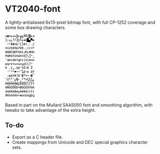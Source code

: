 # VT2040-font

A lightly-antialiased 6x13-pixel bitmap font, with full CP-1252 coverage and some box drawing characters.

![VT2040-font](VT2040-font.png)

Based in part on the Mullard SAA5050 font and smoothing algorithm, with tweaks to take advantage of the extra height.

## To-do

* Export as a C header file.
* Create mappings from Unicode and DEC special graphics character sets.
